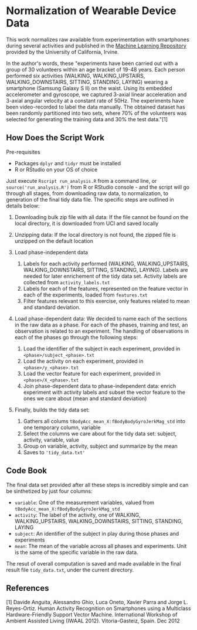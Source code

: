 Normalization of Wearable Device Data
=====================================

This work normalizes raw available from experimentation with smartphones during several activities and published in the [Machine Learning Repository](http://archive.ics.uci.edu/ml/datasets/Human+Activity+Recognition+Using+Smartphones#) provided by the University of California, Irvine.

In the author's words, these "experiments have been carried out with a group of 30 volunteers within an age bracket of 19-48 years. Each person performed six activities (WALKING, WALKING_UPSTAIRS, WALKING_DOWNSTAIRS, SITTING, STANDING, LAYING) wearing a smartphone (Samsung Galaxy S II) on the waist. Using its embedded accelerometer and gyroscope, we captured 3-axial linear acceleration and 3-axial angular velocity at a constant rate of 50Hz. The experiments have been video-recorded to label the data manually. The obtained dataset has been randomly partitioned into two sets, where 70% of the volunteers was selected for generating the training data and 30% the test data."[1]

How Does the Script Work
------------------------

Pre-requisites

* Packages `dplyr` and `tidyr` must be installed
* R or RStudio on your OS of choice

Just execute `Rscript run_analysis.R` from a command line, or `source('run_analysis.R')` from R or RStudio console - and the script will go through all stages, from downloading raw data, to normalization, to generation of the final tidy data file. The specific steps are outlined in details below:

1. Downloading bulk zip file with all data: If the file cannot be found on the local directory, it is downloaded from UCI and saved locally
1. Unzipping data: If the local directory is not found, the zipped file is unzipped on the default location
1. Load phase-independent data

    1. Labels for each activity performed (WALKING, WALKING_UPSTAIRS, WALKING_DOWNSTAIRS, SITTING, STANDING, LAYING). Labels are needed for later enrichement of the tidy data set. Activity labels are collected from `activity_labels.txt`
    1. Labels for each of the features, represented on the feature vector in each of the experiments, loaded from `features.txt`
    1. Filter features relevant to this exercise, only features related to mean and standard deviation.
    
    
1. Load phase-dependent data: We decided to name each of the sections in the raw data as a phase. For each of the phases, training and test, an observation is related to an experiment. The handling of  observations in each of the phases go through the following steps:

    1. Load the identifier of the subject in each experiment, provided in `<phase>/subject_<phase>.txt`
    1. Load the activity on each experiment, provided in `<phase>/y_<phase>.txt`
    1. Load the vector feature for each experiment, provided in `<phase>/X_<phase>.txt`
    1. Join phase-dependent data to phase-independent data: enrich experiment with activity labels and subset the vector feature to the ones we care about (mean and standard deviation)


1. Finally, builds the tidy data set:

    1. Gathers all colums `tBodyAcc_mean_X:fBodyBodyGyroJerkMag_std` into one temporary column, variable
    1. Select the columns we care about for the tidy data set: subject, activity, variable, value
    1. Group on variable, activity, subject and summarize by the mean
    1. Saves to `'tidy_data.txt'`

Code Book
---------

The final data set provided after all these steps is incredibly simple and can be sinthetized by just four columns:

* `variable`: One of the measurement variables, valued from `tBodyAcc_mean_X:fBodyBodyGyroJerkMag_std`
* `activity`: The label of the activity, one of WALKING, WALKING_UPSTAIRS, WALKING_DOWNSTAIRS, SITTING, STANDING, LAYING
* `subject`: An identifier of the subject in play during those phases and experiments
* `mean`: The mean of the variable across all phases and experiments. Unit is the same of the specific variable in the raw data.

The resut of overall computation is saved and made available in the final result file `tidy_data.txt`, under the current directory.

References
----------

[1] Davide Anguita, Alessandro Ghio, Luca Oneto, Xavier Parra and Jorge L. Reyes-Ortiz. Human Activity Recognition on Smartphones using a Multiclass Hardware-Friendly Support Vector Machine. International Workshop of Ambient Assisted Living (IWAAL 2012). Vitoria-Gasteiz, Spain. Dec 2012
